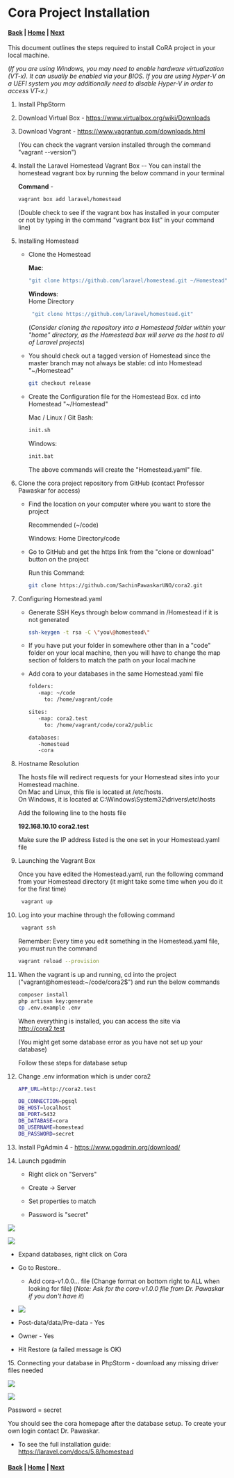 Cora Project Installation
=========================

#### [Back](Database_Design.md)  |     [Home](Index.md) |     [Next](Infrastructure_Setup_and_Configuration.md)


This document outlines the steps required to install CoRA project in
your local machine.

(*If you are using Windows, you may need to enable hardware
virtualization (VT-x). It can usually be enabled via your BIOS. If you
are using Hyper-V on a UEFI system you may additionally need to disable
Hyper-V in order to access VT-x.)*

1.  Install PhpStorm

2.  Download Virtual Box - <https://www.virtualbox.org/wiki/Downloads>

3.  Download Vagrant - <https://www.vagrantup.com/downloads.html>

    (You can check the vagrant version installed through the command
    "vagrant --version")

4.  Install the Laravel Homestead Vagrant Box -- You can install the
    homestead vagrant box by running the below command in your terminal

    **Command** - 
    ```bash
    vagrant box add laravel/homestead
     ```
     (Double check to see if the vagrant box has installed in your computer
    or not by typing in the command "vagrant box list" in your command line)

5.  Installing Homestead

    - Clone the Homestead

        **Mac**:
         ```bash
        "git clone https://github.com/laravel/homestead.git ~/Homestead"
        ```
        **Windows**: <br>
        Home Directory
        ```bash
         "git clone https://github.com/laravel/homestead.git" 
        ```

        (*Consider cloning the repository into a Homestead folder within
        your \"home\" directory, as the Homestead box will serve as the host
        to all of Laravel projects*)

    -  You should check out a tagged version of Homestead since the master
    branch may not always be stable: cd into Homestead \"\~/Homestead\"

        ```bash
        git checkout release
        ```

    - Create the Configuration file for the Homestead Box. cd into
    Homestead \"\~/Homestead\"

        Mac / Linux / Git Bash:
         ```bash
         init.sh
         ```
        Windows: 
        ```bash
        init.bat
        ```

      The above commands will create the "Homestead.yaml" file.

6.  Clone the cora project repository from GitHub (contact Professor
    Pawaskar for access)

    -  Find the location on your computer where you want to store the
    project
       
        Recommended (~/code)
    
        Windows: Home Directory/code
       
    -  Go to GitHub and get the https link from the "clone or download"
    button on the project

        Run this Command:​
        ```bash
        git clone https://github.com/SachinPawaskarUNO/cora2.git
        ```
7.  Configuring Homestead.yaml

    - Generate SSH Keys through below command in /Homestead if it is not
    generated
        ```bash
       ssh-keygen -t rsa -C \"you\@homestead\"
        ```
    - If you have put your folder in somewhere other than in a "code"
    folder on your local machine, then you will have to change the map
    section of folders to match the ​path on your local machine
  
    - Add cora to your databases in the same Homestead.yaml file

         ```bash
       folders:
            -map: ~/code
              to: /home/vagrant/code
    
        sites:
            -map: cora2.test
              to: /home/vagrant/code/cora2/public
    
        databases:
            -homestead
            -cora
         ```

8. Hostname Resolution

   The hosts file will redirect requests for your Homestead sites into
    your Homestead machine. <br>
    On Mac and Linux, this file is located at
    /etc/hosts.<br>
     On Windows, it is located at
    C:\\Windows\\System32\\drivers\\etc\\hosts

    Add the following line to the hosts file

    <b>192.168.10.10    cora2.test </b>

    Make sure the IP address listed is the one set in your
    Homestead.yaml file

9.  Launching the Vagrant Box

    Once you have edited the Homestead.yaml, run the following command
    from your Homestead directory (it might take some time when you do
    it for the first time)
    ```bash
     vagrant up
    ```

10. Log into your machine through the following command
    ```bash
     vagrant ssh
     ```
    Remember: Every time you edit something in the Homestead.yaml file,
    you must run the command
    ```bash
    vagrant reload --provision
    ```

11. When the vagrant is up and running, cd into the project
    ("vagrant\@homestead:\~/code/cora2\$") and run the below commands
    ```bash
    composer install 
    php artisan key:generate
    cp .env.example .env
    ```

    When everything is installed, you can access the site via
    <http://cora2.test>
    
    (You might get some database error as you have not set up your database)
    
    Follow these steps for database setup

12. Change .env information which is under cora2

    ```bash
    APP_URL=http://cora2.test
    
    DB_CONNECTION=pgsql
    DB_HOST=localhost
    DB_PORT=5432
    DB_DATABASE=cora
    DB_USERNAME=homestead
    DB_PASSWORD=secret
    ```
13. Install PgAdmin 4 -
    ​https://www.pgadmin.org/download/
    
14. Launch pgadmin

    -   Right click on "Servers"

    -   Create -\> Server

    -   Set properties to match

    -   Password is "secret"

   ![](media/image2.png)

   ![](media/image3.png)

-   Expand databases, right click on Cora

-   Go to Restore..

    -   Add cora-v1.0.0... file (Change format on bottom right to ALL
       when looking for file)
        (*Note: Ask for the cora-v1.0.0 file from Dr. Pawaskar if you don't
        have it*)

-   ![](media/image4.png)

-   Post-data/data/Pre-data - Yes

-   Owner - Yes

<!-- -->

-   Hit Restore (a failed message is OK)

15\. Connecting your database in PhpStorm - download any missing driver
files needed

![](media/image5.png)

![](media/image7.png)

Password = secret

You should see the cora homepage after the database setup. To create
your own login contact Dr. Pawaskar.

-   To see the full installation guide:
    https://laravel.com/docs/5.8/homestead

#### [Back](Database_Design.md)  |     [Home](Index.md) |     [Next](Infrastructure_Setup_and_Configuration.md)
